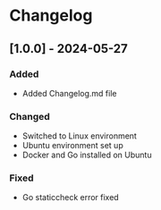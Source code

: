 # Changelog

## [1.0.0] - 2024-05-27
### Added
- Added Changelog.md file

### Changed
- Switched to Linux environment
- Ubuntu environment set up
- Docker and Go installed on Ubuntu

### Fixed
- Go staticcheck error fixed




